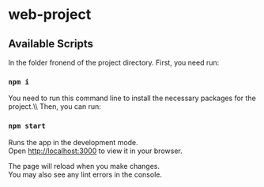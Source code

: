 # web-project
## Available Scripts

In the folder fronend of the project directory. First, you need run:
### `npm i`
You need to run this command line to install the necessary packages for the project.\\\\
Then, you can run:
### `npm start`
Runs the app in the development mode.\
Open [http://localhost:3000](http://localhost:3000) to view it in your browser.

The page will reload when you make changes.\
You may also see any lint errors in the console.
